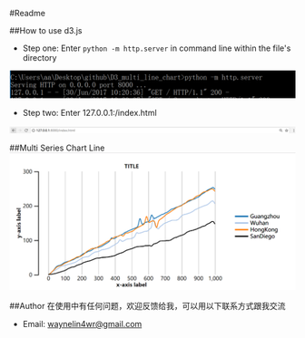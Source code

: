#Readme

##How to use d3.js

* Step one: Enter `python -m http.server` in command line within the file's directory

![python_demo](/python.png)

* Step two: Enter 127.0.0.1:/index.html

![example](/browser.png)



##Multi Series Chart Line
![example](/line_chart.png)


##Author
在使用中有任何问题，欢迎反馈给我，可以用以下联系方式跟我交流

* Email: waynelin4wr@gmail.com
